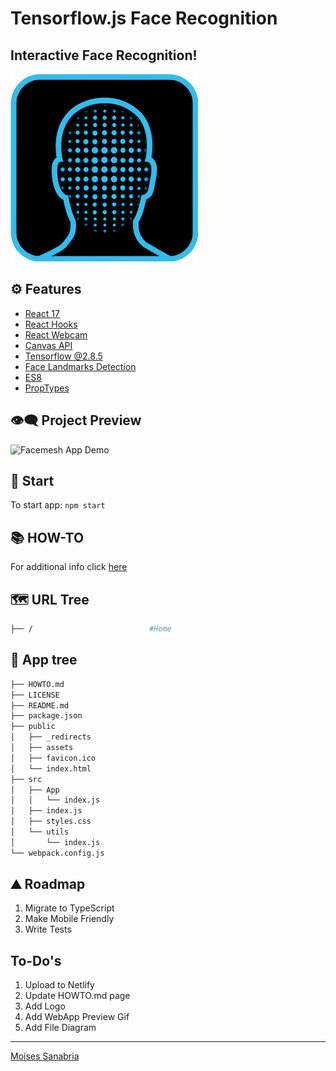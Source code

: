 # Tensorflow.js Face Recognition

## **Interactive Face Recognition!**

![Facemesh Logo](https://raw.githubusercontent.com/moisestech/tf-js-face-recog/main/public/assets/facemesh_logo.png)

## ⚙ Features

- [React 17](https://reactjs.org/blog/2020/10/20/react-v17.html)
- [React Hooks](https://reactjs.org/docs/hooks-intro.html)
- [React Webcam](https://www.npmjs.com/package/react-webcam)
- [Canvas API](https://www.w3schools.com/tags/canvas_arc.asp)
- [Tensorflow @2.8.5](https://www.tensorflow.org/js/models)
- [Face Landmarks Detection](https://www.npmjs.com/package/@tensorflow-models/face-landmarks-detection)
- [ES8](https://www.w3schools.com/js/js_2018.asp)
- [PropTypes](https://www.npmjs.com/package/prop-types)

## 👁️‍🗨️ Project Preview

![Facemesh App Demo](https://github.com/moisestech/tf-js-face-recog/blob/main/public/assets/facemesh_running_demo.gif?raw=true)

## 🚀 Start

To start app: `npm start`

## 📚 HOW-TO

For additional info click [here](https://github.com/moisestech/tf-js-face-recog/blob/main/HOWTO.md)

## 🗺 URL Tree

```bash
├── /                          #Home
```

## 🌿 App tree

```bash
├── HOWTO.md
├── LICENSE
├── README.md
├── package.json
├── public
│   ├── _redirects
│   ├── assets
│   ├── favicon.ico
│   └── index.html
├── src
│   ├── App
│   │   └── index.js
│   ├── index.js
│   ├── styles.css
│   └── utils
│       └── index.js
└── webpack.config.js
```

## ⛰️ Roadmap

1. Migrate to TypeScript
2. Make Mobile Friendly
3. Write Tests

## To-Do's

1. Upload to Netlify
2. Update HOWTO.md page
3. Add Logo
4. Add WebApp Preview Gif
5. Add File Diagram

---
[Moises Sanabria](https://www.moises.tech/)